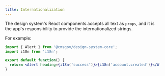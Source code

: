 ```yaml
---
title: Internationalization
---
```


The design system's React components accepts all text as `props`, and it is the app's responsibility to provide the internationalized strings.

For example:

```jsx
import { Alert } from '@cmsgov/design-system-core';
import i18n from 'i18n';

export default function() {
  return <Alert heading={i18n('success')}>{i18n('account.created')}</Alert>;
}
```
